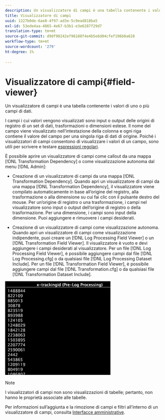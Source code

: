 ```yaml
---
description: Un visualizzatore di campi è una tabella contenente i valori di uno o più campi di dati.
title: Visualizzatore di campi
uuid: 1227b0de-6ae8-4f97-ad3e-5c9ead818ba5
exl-id: 53ede4aa-4865-4e67-b3b1-e3e6287f29d7
translation-type: tm+mt
source-git-commit: d9df90242ef96188f4e4b5e6d04cfef196b0a628
workflow-type: tm+mt
source-wordcount: '279'
ht-degree: 1%

---
```


# Visualizzatore di campi{#field-viewer}

Un visualizzatore di campi è una tabella contenente i valori di uno o più campi di dati.

I campi i cui valori vengono visualizzati sono input o output delle origini di registro di un set di dati, trasformazioni o dimensioni estese. Il nome del campo viene visualizzato nell’intestazione della colonna e ogni riga contiene il valore del campo per una singola riga di dati di origine. Poiché i visualizzatori di campi consentono di visualizzare i valori di un campo, sono utili per scrivere e testare [espressioni regolari](../../../../../home/c-dataset-const-proc/c-reg-exp.md#concept-070077baa419475094ef0469e92c5b9c).

È possibile aprire un visualizzatore di campi come callout da una mappa [!DNL Transformation Dependency] o come visualizzazione autonoma dal menu [!DNL Admin]:

* Creazione di un visualizzatore di campi da una mappa [!DNL Transformation Dependency]. Quando apri un visualizzatore di campi da una mappa [!DNL Transformation Dependency], il visualizzatore viene compilato automaticamente in base all’origine del registro, alla trasformazione o alla dimensione su cui fai clic con il pulsante destro del mouse. Per un’origine di registro o una trasformazione, i campi nel visualizzatore sono input o output dell’origine di registro o della trasformazione. Per una dimensione, i campi sono input della dimensione. Puoi aggiungere e rimuovere i campi desiderati.

* Creazione di un visualizzatore di campi come visualizzazione autonoma. Quando apri un visualizzatore di campi come visualizzazione indipendente, puoi creare un [!DNL Log Processing Field Viewer] o un [!DNL Transformation Field Viewer]. Il visualizzatore è vuoto e devi aggiungere i campi desiderati al visualizzatore. Per un file [!DNL Log Processing Field Viewer], è possibile aggiungere campi dal file [!DNL Log Processing.cfg] o da qualsiasi file [!DNL Log Processing Dataset Include]. Per un file [!DNL Transformation Field Viewer], è possibile aggiungere campi dal file [!DNL Transformation.cfg] o da qualsiasi file [!DNL Transformation Dataset Include].

![](assets/vis_FieldViewer_OneField.png)

>[!NOTE]
>
>I visualizzatori di campi non sono visualizzazioni di tabelle; pertanto, non hanno le proprietà associate alle tabelle.

Per informazioni sull’aggiunta e la rimozione di campi e filtri all’interno di un visualizzatore di campi, consulta [Interfacce amministrative](../../../../../home/c-get-started/c-admin-intrf/c-admin-intrf.md#concept-855c1a91e1a948969fab592adca15f74).
